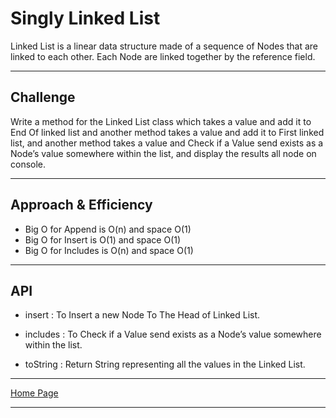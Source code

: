 # Singly Linked List

Linked List is a linear data structure made of a sequence of Nodes that are linked to each other. Each Node are linked together by the reference field.

---

## Challenge

Write a method for the Linked List class which takes a value and add it to End Of linked list and another method takes a value and add it to First linked list, and another method takes a value and Check if a Value send exists as a Node’s value somewhere within the list, and display the results all node on console.

---

## Approach & Efficiency

- Big O for Append is O(n) and space O(1) 
- Big O for Insert is O(1) and space O(1) 
- Big O for Includes is O(n) and space O(1) 
---

## API

- insert : To Insert a new Node To The Head of Linked List.

- includes : To Check if a Value send exists as a Node’s value somewhere within the list.

- toString : Return String representing all the values in the Linked List.

---

[Home Page](../README.md)

---



